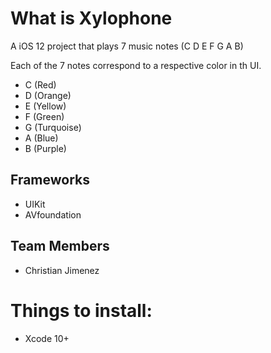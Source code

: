 # What is Xylophone
A iOS 12 project that plays 7 music notes (C D E F G A B)


Each of the 7 notes correspond to a respective color in th UI.

* C (Red)
* D (Orange)
* E (Yellow)
* F (Green)
* G (Turquoise)
* A (Blue)
* B (Purple)

## Frameworks
* UIKit
* AVfoundation

## Team Members
* Christian Jimenez


# Things to install:
* Xcode 10+
